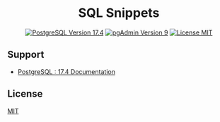 <h1 align="center">SQL Snippets</h1>

<p align="center">
    <a href="https://www.postgresql.org/">
        <img src="https://img.shields.io/badge/postgres-17.4-blue?style=flat&logo=postgresql" alt="PostgreSQL Version 17.4" /></a>
    <a href="https://www.pgadmin.org/">
        <img src="https://img.shields.io/badge/pgadmin-9-blue?style=flat&logo=postgresql" alt="pgAdmin Version 9" /></a>
    <a href="./LICENSE.md">
        <img src="https://img.shields.io/badge/license-mit-white?style=flat&logo=github"  alt="License MIT" /></a>
</p>

## Support

- [PostgreSQL : 17.4 Documentation](https://www.postgresql.org/docs/17/index.html)

## License

[MIT](LICENSE.md)
